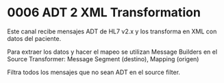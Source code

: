# 0006 ADT 2 XML Transformation

Este canal recibe mensajes ADT de HL7 v2.x y los transforma en XML con datos del paciente.

Para extraer los datos y hacer el mapeo se utilizan Message Builders en el Source Transformer: Message Segment (destino), Mapping (origen)

Filtra todos los mensajes que no sean ADT en el source filter.